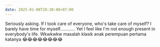 ```yaml
---
date: 2025-01-08T20:30:08+07:00
---
```

Seriously asking. If I took care of everyone, who's take care of myself? I barely have time for myself............ Yet I feel like I'm not enough present in everybody's life. Wkwkwkw masalah klasik anak perempuan pertama katanya 😂😂😂😂😂😂😂😂